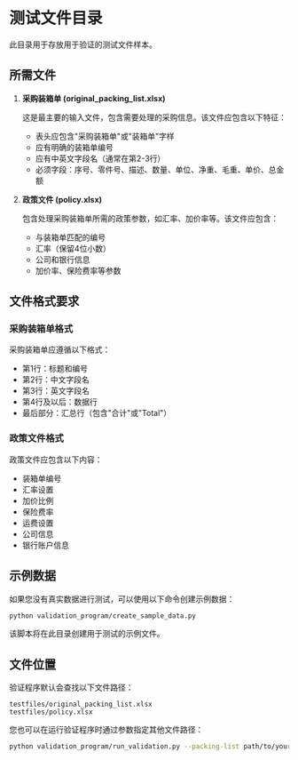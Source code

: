 # 测试文件目录

此目录用于存放用于验证的测试文件样本。

## 所需文件

1. **采购装箱单 (original_packing_list.xlsx)**
   
   这是最主要的输入文件，包含需要处理的采购信息。该文件应包含以下特征：
   - 表头应包含"采购装箱单"或"装箱单"字样
   - 应有明确的装箱单编号
   - 应有中英文字段名（通常在第2-3行）
   - 必须字段：序号、零件号、描述、数量、单位、净重、毛重、单价、总金额

2. **政策文件 (policy.xlsx)**
   
   包含处理采购装箱单所需的政策参数，如汇率、加价率等。该文件应包含：
   - 与装箱单匹配的编号
   - 汇率（保留4位小数）
   - 公司和银行信息
   - 加价率、保险费率等参数

## 文件格式要求

### 采购装箱单格式

采购装箱单应遵循以下格式：
- 第1行：标题和编号
- 第2行：中文字段名
- 第3行：英文字段名
- 第4行及以后：数据行
- 最后部分：汇总行（包含"合计"或"Total"）

### 政策文件格式

政策文件应包含以下内容：
- 装箱单编号
- 汇率设置
- 加价比例
- 保险费率
- 运费设置
- 公司信息
- 银行账户信息

## 示例数据

如果您没有真实数据进行测试，可以使用以下命令创建示例数据：

```bash
python validation_program/create_sample_data.py
```

该脚本将在此目录创建用于测试的示例文件。

## 文件位置

验证程序默认会查找以下文件路径：

```
testfiles/original_packing_list.xlsx
testfiles/policy.xlsx
```

您也可以在运行验证程序时通过参数指定其他文件路径：

```bash
python validation_program/run_validation.py --packing-list path/to/your/packing_list.xlsx --policy-file path/to/your/policy.xlsx
``` 